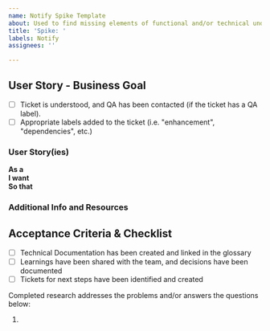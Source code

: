 ```yaml
---
name: Notify Spike Template
about: Used to find missing elements of functional and/or technical understanding.
title: 'Spike: '
labels: Notify
assignees: ''

---
```

<!--
Remove any comment indicators like the one above or below if you want to include a section. 
We do not need what to write showing up in tickets though, so please do not uncomment those descriptions.
-->

## User Story - Business Goal

- [ ] Ticket is understood, and QA has been contacted (if the ticket has a QA label).
- [ ] Appropriate labels added to the ticket (i.e. "enhancement", "dependencies", etc.)

<!--_**Required.** Please note you can have more than one story, if applicable. If this is a technical investigation to achieve a larger initiative, the user story should represent that piece of the initiative._-->

### User Story(ies)

**As a**        <!---   describe the affected user  ---><br>
**I want**      <!---   describe the need           ---><br>
**So that**     <!---   describe the outcome]       ---> 

### Additional Info and Resources
<!--Always attempt to include additional information.  This could include screenshots, log snippets, links to applicable code files, and/or articles/websites that have relevant info on the issue. Leave blank if n/a.-->

## Acceptance Criteria & Checklist

- [ ] Technical Documentation has been created and linked in the glossary
- [ ] Learnings have been shared with the team, and decisions have been documented
- [ ] Tickets for next steps have been identified and created

Completed research addresses the problems and/or answers the questions below:  

1. 

<!--
## Timebox
Comment out if N/A -->
